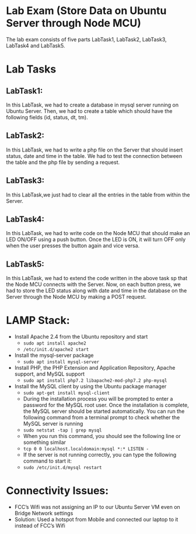 # Lab Exam (Store Data on Ubuntu Server through Node MCU)

The lab exam consists of five parts LabTask1, LabTask2, LabTask3, LabTask4 and LabTask5.

# Lab Tasks

## LabTask1:
In this LabTask, we had to create a database in mysql server running on Ubuntu Server. Then, we had to create a table which should have the following fields (id, status, dt, tm).

## LabTask2:
In this LabTask, we had to write a php file on the Server that should insert status, date and time in the table. We had to test the connection between the table and the php file by sending a request.

## LabTask3:
In this LabTask,we just had to clear all the entries in the table from within the Server.

## LabTask4:
In this LabTask, we had to write code on the Node MCU that should make an LED ON/OFF using a push button. Once the LED is ON, it will turn OFF only when the user presses the button again and vice versa.

## LabTask5:
In this LabTask, we had to extend the code written in the above task sp that the Node MCU connects with the Server. Now, on each button press, we had to store the LED status along with date and time in the database on the Server through the Node MCU by making a POST request.

# LAMP Stack:
- Install Apache 2.4 from the Ubuntu repository and start
    - `sudo apt install apache2`
    - `/etc/init.d/apache2 start`
- Install the mysql-server package
    - `sudo apt install mysql-server`
- Install PHP, the PHP Extension and Application Repository, Apache support, and MySQL support
    - `sudo apt install php7.2 libapache2-mod-php7.2 php-mysql`
- Install the MySQL client by using the Ubuntu package manager
    - `sudo apt-get install mysql-client`
    - During the installation process you will be prompted to enter a password for the MySQL root user. Once the installation is complete, the MySQL server should be started automatically. You can run the following command from a terminal prompt to check whether the MySQL server is running
    - `sudo netstat -tap | grep mysql`
    - When you run this command, you should see the following line or something similar
    - `tcp 0 0 localhost.localdomain:mysql *:* LISTEN -`
    - If the server is not running correctly, you can type the following command to start it:
    - `sudo /etc/init.d/mysql restart`

# Connectivity Issues:
- FCC’s Wifi was not assigning an IP to our Ubuntu Server VM even on Bridge Network settings
- Solution: Used a hotspot from Mobile and connected our laptop to it instead of FCC’s Wifi

